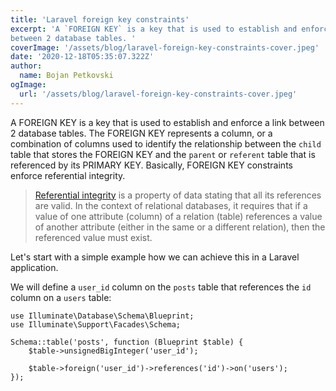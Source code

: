 ```yaml
---
title: 'Laravel foreign key constraints'
excerpt: 'A `FOREIGN KEY` is a key that is used to establish and enforce a link
between 2 database tables. '
coverImage: '/assets/blog/laravel-foreign-key-constraints-cover.jpeg'
date: '2020-12-18T05:35:07.322Z'
author:
  name: Bojan Petkovski
ogImage:
  url: '/assets/blog/laravel-foreign-key-constraints-cover.jpeg'
---
```


A FOREIGN KEY is a key that is used to establish and enforce a link
between 2 database tables. 
The FOREIGN KEY represents a column, or a combination of columns used
to identify the relationship between the `child` table that stores the
FOREIGN KEY and the `parent` or `referent` table that is referenced 
by its PRIMARY KEY. Basically, FOREIGN KEY constraints enforce referential integrity.

> <a href="https://en.wikipedia.org/wiki/Referential_integrity" target="_blank" rel="noopener">Referential integrity</a> 
> is a property of data stating that all its 
> references are valid. In the context of relational databases, 
> it requires that if a value of one attribute (column) of a 
> relation (table) references a value of another attribute 
> (either in the same or a different relation), then the referenced value must exist.

Let's start with a simple example how we can achieve this in a Laravel application.

We will define a `user_id` column on the `posts` table that references the `id` column on a `users` table:

```php[class="line-numbers"]
use Illuminate\Database\Schema\Blueprint;
use Illuminate\Support\Facades\Schema;

Schema::table('posts', function (Blueprint $table) {
    $table->unsignedBigInteger('user_id');

    $table->foreign('user_id')->references('id')->on('users');
});
```
